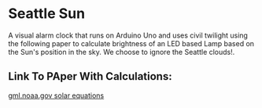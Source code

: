 # Seattle Sun

A visual alarm clock that runs on Arduino Uno and uses civil twilight using the following paper to
calculate brightness of an LED based Lamp based on the Sun's position in the sky. We choose to ignore 
the Seattle clouds!.

## Link To PAper With Calculations:
[gml.noaa.gov solar equations](https://gml.noaa.gov/grad/solcalc/solareqns.PDF)
